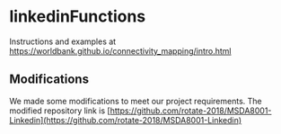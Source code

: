 # linkedinFunctions

Instructions and examples at https://worldbank.github.io/connectivity_mapping/intro.html

## Modifications
We made some modifications to meet our project requirements.
The modified repository link is [https://github.com/rotate-2018/MSDA8001-Linkedin](https://github.com/rotate-2018/MSDA8001-Linkedin)
